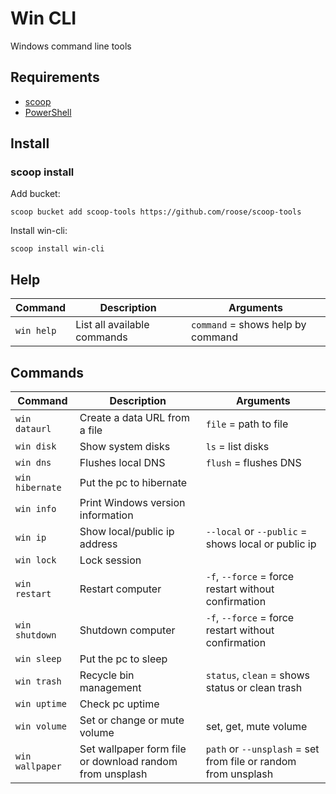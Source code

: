 # Win CLI

Windows command line tools

## Requirements

* [scoop](https://github.com/lukesampson/scoop)
* [PowerShell](https://aka.ms/wmf5download)

## Install

### scoop install

Add bucket:

`scoop bucket add scoop-tools https://github.com/roose/scoop-tools`

Install win-cli:

`scoop install win-cli`

## Help

| Command  | Description | Arguments |
| ------------- | ------------- | ------------- |
| `win help` | List all available commands  | `command` = shows help by command |

## Commands

| Command       | Description                   | Arguments           |
| ------------- | ----------------------------- | ------------------- |
| `win dataurl` | Create a data URL from a file | `file` = path to file |
| `win disk`    | Show system disks | `ls` = list disks |
|`win dns`|Flushes local DNS|`flush` = flushes DNS|
|`win hibernate`|Put the pc to hibernate||
|`win info`|Print Windows version information||
|`win ip`|Show local/public ip address|`--local` or `--public` = shows local or public ip|
|`win lock`|Lock session||
|`win restart`|Restart computer|`-f`, `--force` = force restart without confirmation|
|`win shutdown`|Shutdown computer|`-f`, `--force` = force restart without confirmation|
|`win sleep`|Put the pc to sleep||
|`win trash`|Recycle bin management|`status`, `clean` = shows status or clean trash|
|`win uptime`|Check pc uptime||
|`win volume`|Set or change or mute volume|set, get, mute volume|
|`win wallpaper`|Set wallpaper form file or download random from unsplash|`path` or `--unsplash` = set from file or random from unsplash|

